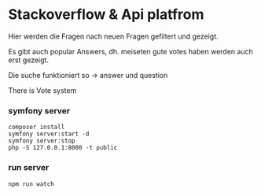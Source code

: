 # Stackoverflow & Api platfrom

Hier werden die Fragen nach neuen Fragen gefiltert und gezeigt.

Es gibt auch popular Answers, dh. meiseten gute votes haben werden auch erst gezeigt.

Die suche funktioniert so -> answer und question

There is Vote system

### symfony server
```
composer install
symfony server:start -d 
symfony server:stop
php -S 127.0.0.1:8000 -t public
```

### run server
```
npm run watch
```
